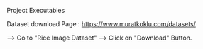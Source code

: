 Project Executables

Dataset download Page : https://www.muratkoklu.com/datasets/

--> Go to "Rice Image Dataset"
--> Click on "Download" Button.
